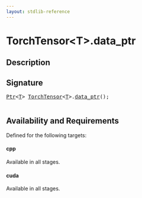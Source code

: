 ```yaml
---
layout: stdlib-reference
---
```


# TorchTensor\<T\>\.data\_ptr

## Description





## Signature 

<pre>
<a href="../../ptr-0/index.html" class="code_type">Ptr</a>&lt;<a href="../index.html#typeparam-T" class="code_type">T</a>&gt; <a href="../index.html" class="code_type">TorchTensor</a>&lt;<a href="../index.html#typeparam-T" class="code_type">T</a>&gt;.<a href=".html">data_ptr</a>();

</pre>

## Availability and Requirements

Defined for the following targets:

#### cpp
Available in all stages.

#### cuda
Available in all stages.



